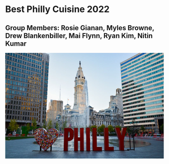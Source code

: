 # Best Philly Cuisine 2022

## Group Members: Rosie Gianan, Myles Browne, Drew Blankenbiller, Mai Flynn, Ryan Kim, Nitin Kumar

![Philly.jpg](Images/Philly.jpg)

